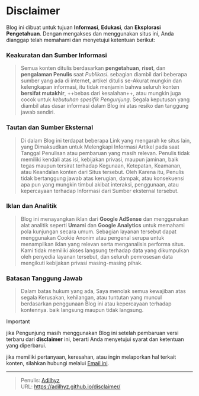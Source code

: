 # Disclaimer


Blog ini dibuat untuk tujuan **Informasi**, **Edukasi**, dan **Eksplorasi Pengetahuan**. Dengan mengakses dan menggunakan situs ini, Anda dianggap telah memahami dan menyetujui ketentuan berikut:

### Keakuratan dan Sumber Informasi

> Semua konten ditulis berdasarkan **pengetahuan**, **riset**, dan **pengalaman Penulis** saat *Publikasi*. sebagian diambil dari beberapa sumber yang ada di internet, artikel ditulis se-Akurat mungkin dan kelengkapan informasi, itu tidak menjamin bahwa seluruh konten **bersifat mutakhir**, ++bebas dari kesalahan++, atau mungkin juga cocok untuk *kebutuhan spesifik Pengunjung*. Segala keputusan yang diambil atas dasar informasi dalam Blog ini atas resiko dan tanggung jawab sendiri.

### Tautan dan Sumber Eksternal

> Di dalam Blog ini terdapat beberapa Link yang mengarah ke situs lain, yang Dimaksudkan untuk Melengkapi Informasi Artikel pada saat Tanggal Penulisan atau pembaruan yang masih relevan.
Penulis tidak memiliki kendali atas isi, kebijakan privasi, maupun jaminan, baik tegas maupun tersirat terhadap Kegunaan, Ketepatan, Keamanan, atau Keandalan konten dari Situs tersebut.
Oleh Karena itu, Penulis tidak bertanggung jawab atas kerugian, dampak, atau konsekuensi apa pun yang mungkin timbul akibat interaksi, penggunaan, atau kepercayaan terhadap Informasi dari Sumber eksternal tersebut.

### Iklan dan Analitik

> Blog ini menayangkan iklan dari **Google AdSense** dan menggunakan alat analitik seperti **Umami** dan **Google Analytics** untuk memahami pola kunjungan secara umum.
Sebagian layanan tersebut dapat menggunakan Cookie Anonim atau pengenal serupa untuk menampilkan iklan yang relevan serta menganalisis performa situs.
Kami tidak memiliki akses langsung terhadap data yang dikumpulkan oleh penyedia layanan tersebut, dan seluruh pemrosesan data mengikuti kebijakan privasi masing-masing pihak.

### Batasan Tanggung Jawab

> Dalam batas hukum yang ada, Saya menolak semua kewajiban atas segala Kerusakan, kehilangan, atau tuntutan yang muncul berdasarkan penggunaan Blog ini atau kepercayaan terhadap kontennya. baik langsung maupun tidak langsung.

> [!important]
> jika Pengunjung masih menggunakan Blog ini setelah pembaruan versi terbaru dari **disclaimer** ini, berarti Anda menyetujui syarat dan ketentuan yang diperbarui.

jika memiliki pertanyaan, keresahan, atau ingin melaporkan hal terkait konten, silahkan hubungi melalui [Email ini](mailto:sandyadilhayyi@gmail.com).


---

> Penulis: [Adilhyz](https://github.com/adilhyz)  
> URL: https://adilhyz.github.io/disclaimer/  

